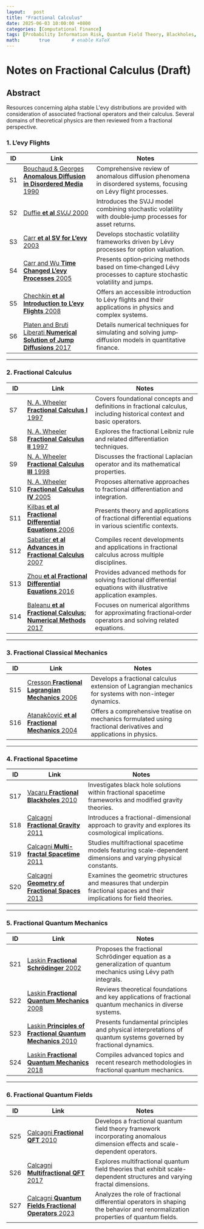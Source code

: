 ```yaml
---
layout:   post
title: "Fractional Calculus"
date: 2025-06-03 10:00:00 +0800
categories: [Computational Finance]
tags: [Probability Information Risk, Quantum Field Theory, Blackholes, Path Integrals, Stochastic Calculus, Computational Finance, Scientific Computation]
math:       true        # enable KaTeX
---
```


# Notes on Fractional Calculus (Draft)

## Abstract

Resources concerning alpha stable L'evy distributions are provided with consideration of associated fractional operators and their calculus. Several domains of theoretical physics are then reviewed from a fractional perspective.


### 1. L’evy Flights

| ID  | Link                                                                                                                                                        | Notes                                                                                                        |
| --- | ----------------------------------------------------------------------------------------------------------------------------------------------------------- | ------------------------------------------------------------------------------------------------------------ |
| S1  | [Bouchaud & Georges **Anomalous Diffusion in Disordered Media** 1990](https://www.sciencedirect.com/science/article/abs/pii/037015739090099N)              | Comprehensive review of anomalous diffusion phenomena in disordered systems, focusing on Lévy flight processes. |
| S2  | [Duffie **et al** *SVJJ* 2000](https://papers.ssrn.com/sol3/papers.cfm?abstract_id=157733)                                                                 | Introduces the SVJJ model combining stochastic volatility with double‐jump processes for asset returns.       |
| S3  | [Carr **et al** **SV for L’evy** 2003](https://engineering.nyu.edu/sites/default/files/2019-03/Carr-stochastic-volatility-levy-processes.pdf)               | Develops stochastic volatility frameworks driven by Lévy processes for option valuation.                      |
| S4  | [Carr and Wu **Time Changed L’evy Processes** 2005](https://engineering.nyu.edu/sites/default/files/2019-03/Carr-time-changed-levy-processes-option-pricing.pdf) | Presents option‐pricing methods based on time‐changed Lévy processes to capture stochastic volatility and jumps. |
| S5  | [Chechkin **et al** **Introduction to L’evy Flights** 2008](https://onlinelibrary.wiley.com/doi/10.1002/9783527622979.ch5)                                  | Offers an accessible introduction to Lévy flights and their applications in physics and complex systems.       |
| S6  | [Platen and Bruti Liberati **Numerical Solution of Jump Diffusions** 2017](https://link.springer.com/book/10.1007/978-3-642-13694-8)                         | Details numerical techniques for simulating and solving jump‐diffusion models in quantitative finance.         |

---

### 2. Fractional Calculus

| ID  | Link                                                                                                                                                         | Notes                                                                                                                       |
| --- | ------------------------------------------------------------------------------------------------------------------------------------------------------------ | --------------------------------------------------------------------------------------------------------------------------- |
| S7  | [N. A. Wheeler **Fractional Calculus I** 1997](https://www.reed.edu/physics/faculty/wheeler/documents/Miscellaneous%20Math/Fractional%20Calculus/A.%20Fractional%20Calculus.pdf)         | Covers foundational concepts and definitions in fractional calculus, including historical context and basic operators.     |
| S8  | [N. A. Wheeler **Fractional Calculus II** 1997](https://www.reed.edu/physics/faculty/wheeler/documents/Miscellaneous%20Math/Fractional%20Calculus/B.%20Fractional%20Leibniz.pdf)       | Explores the fractional Leibniz rule and related differentiation techniques.                                                |
| S9  | [N. A. Wheeler **Fractional Calculus III** 1998](https://www.reed.edu/physics/faculty/wheeler/documents/Miscellaneous%20Math/Fractional%20Calculus/C.%20Fractional%20Laplacian.pdf)      | Discusses the fractional Laplacian operator and its mathematical properties.                                               |
| S10 | [N. A. Wheeler **Fractional Calculus IV** 2005](https://www.reed.edu/physics/faculty/wheeler/documents/Miscellaneous%20Math/Fractional%20Calculus/D.%20Alternative%20Approach.pdf)       | Proposes alternative approaches to fractional differentiation and integration.                                             |
| S11 | [Kilbas **et al** **Fractional Differential Equations** 2006](https://shop.elsevier.com/books/theory-and-applications-of-fractional-differential-equations/kilbas/978-0-444-51832-3)    | Presents theory and applications of fractional differential equations in various scientific contexts.                       |
| S12 | [Sabatier **et al** **Advances in Fractional Calculus** 2007](https://link.springer.com/book/10.1007/978-1-4020-6042-7)                                            | Compiles recent developments and applications in fractional calculus across multiple disciplines.                           |
| S13 | [Zhou **et al** **Fractional Differential Equations** 2016](https://www.worldscientific.com/worldscibooks/10.1142/10238?srsltid=AfmBOoqtFxgTRF5fAIw9HjWv_DqnWxQLyvX96Vt4DHlVBQd99dWt9F9h#t=aboutBook) | Provides advanced methods for solving fractional differential equations with illustrative application examples.             |
| S14 | [Baleanu **et al** **Fractional Calculus: Numerical Methods** 2017](https://www.worldscientific.com/worldscibooks/10.1142/10044?srsltid=AfmBOoq4OKEbRsW_-ZlM-y49cqSCYjsqdJMyxqhKXprFBB9wRxI7vZGS#t=aboutBook) | Focuses on numerical algorithms for approximating fractional‐order operators and solving related equations.                  |

---

### 3. Fractional Classical Mechanics

| ID   | Link                                                                                                                                                          | Notes                                                                                                          |
| ---- | ------------------------------------------------------------------------------------------------------------------------------------------------------------- | -------------------------------------------------------------------------------------------------------------- |
| S15  | [Cresson **Fractional Lagrangian Mechanics** 2006](https://arxiv.org/abs/math/0605752)                                                                        | Develops a fractional calculus extension of Lagrangian mechanics for systems with non-integer dynamics.       |
| S16  | [Atanakčović **et al** **Fractional Mechanics** 2004](https://onlinelibrary.wiley.com/doi/book/10.1002/9781118577530)                                         | Offers a comprehensive treatise on mechanics formulated using fractional derivatives and applications in physics. |

---

### 4. Fractional Spacetime

| ID   | Link                                                                                                                                                        | Notes                                                                                                                       |
| ---- | ----------------------------------------------------------------------------------------------------------------------------------------------------------- | --------------------------------------------------------------------------------------------------------------------------- |
| S17  | [Vacaru **Fractional Blackholes** 2010](https://arxiv.org/abs/1004.0628)                                                                                   | Investigates black hole solutions within fractional spacetime frameworks and modified gravity theories.                    |
| S18  | [Calcagni **Fractional Gravity** 2011](https://arxiv.org/abs/1012.1244)                                                                                     | Introduces a fractional-dimensional approach to gravity and explores its cosmological implications.                         |
| S19  | [Calcagni **Multi-fractal Spacetime** 2011](https://arxiv.org/abs/1107.5041)                                                                                | Studies multifractional spacetime models featuring scale-dependent dimensions and varying physical constants.             |
| S20  | [Calcagni **Geometry of Fractional Spaces** 2013](https://arxiv.org/abs/1106.5787)                                                                          | Examines the geometric structures and measures that underpin fractional spaces and their implications for field theories. |

---

### 5. Fractional Quantum Mechanics

| ID   | Link                                                                                                                                                         | Notes                                                                                                            |
| ---- | ------------------------------------------------------------------------------------------------------------------------------------------------------------ | ---------------------------------------------------------------------------------------------------------------- |
| S21  | [Laskin **Fractional Schrödinger** 2002](https://arxiv.org/abs/quant-ph/0206098)                                                                             | Proposes the fractional Schrödinger equation as a generalization of quantum mechanics using Lévy path integrals. |
| S22  | [Laskin **Fractional Quantum Mechanics** 2008](https://arxiv.org/abs/0811.1769)                                                                              | Reviews theoretical foundations and key applications of fractional quantum mechanics in diverse systems.          |
| S23  | [Laskin **Principles of Fractional Quantum Mechanics** 2010](https://arxiv.org/abs/1009.5533)                                                                 | Presents fundamental principles and physical interpretations of quantum systems governed by fractional dynamics.  |
| S24  | [Laskin **Fractional Quantum Mechanics** 2018](https://www.worldscientific.com/worldscibooks/10.1142/10541?srsltid=AfmBOorHlSAIZl1IG99KxgusItDvYNowyJjzpje7lHRyTFQisvVxYvKN#t=aboutBook)   | Compiles advanced topics and recent research methodologies in fractional quantum mechanics.                       |

---

### 6. Fractional Quantum Fields

| ID   | Link                                                                                                                                                         | Notes                                                                                                                                         |
| ---- | ------------------------------------------------------------------------------------------------------------------------------------------------------------ | --------------------------------------------------------------------------------------------------------------------------------------------- |
| S25  | [Calcagni **Fractional QFT** 2010](https://arxiv.org/abs/1001.0571)                                                                                           | Develops a fractional quantum field theory framework incorporating anomalous dimension effects and scale-dependent operators.                 |
| S26  | [Calcagni **Multifractional QFT** 2017](https://arxiv.org/abs/1612.05632)                                                                                   | Explores multifractional quantum field theories that exhibit scale-dependent structures and varying fractal dimensions.                        |
| S27  | [Calcagni **Quantum Fields Fractional Operators** 2023](https://arxiv.org/abs/2210.04914)                                                                     | Analyzes the role of fractional differential operators in shaping the behavior and renormalization properties of quantum fields.               |
